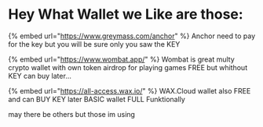 # Hey What Wallet we Like are those:

{% embed url="https://www.greymass.com/anchor" %}
Anchor need to pay for the key but you will be sure only you saw the KEY

{% embed url="https://www.wombat.app/" %}
Wombat is great multy crypto wallet with own token airdrop for playing games FREE but whithout KEY can buy later...

{% embed url="https://all-access.wax.io/" %}
WAX.Cloud wallet also FREE and can BUY KEY later  BASIC wallet FULL Funktionally

may there be others but those im using 






